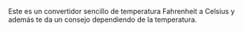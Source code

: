 Este es un convertidor sencillo de temperatura Fahrenheit a Celsius y además te da un consejo dependiendo de la temperatura.
